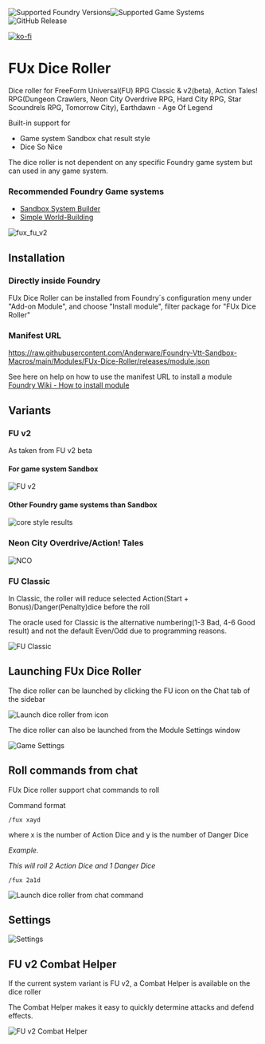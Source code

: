 ![Supported Foundry Versions](https://img.shields.io/endpoint?url=https://foundryshields.com/version?url=https://raw.githubusercontent.com/Anderware/FUx-Dice-Roller/main/module.json&style=for-the-badge)![Supported Game Systems](https://img.shields.io/endpoint?url=https%3A%2F%2Ffoundryshields.com%2Fsystem%3FnameType%3Dfull%26showVersion%3D1%26style%3Dfor-the-badge%26url%3Dhttps%3A%2F%2Fraw.githubusercontent.com%2FAnderware%2FFUx-Dice-Roller%2Fmain%2Fmodule.json)![GitHub Release](https://img.shields.io/github/v/release/Anderware/FUx-Dice-Roller?style=for-the-badge&label=Latest%20release&color=%23ff6400)

[![ko-fi](https://ko-fi.com/img/githubbutton_sm.svg)](https://ko-fi.com/ramses800) 
# FUx Dice Roller

Dice roller for FreeForm Universal(FU) RPG Classic & v2(beta), Action Tales! RPG(Dungeon Crawlers, Neon City Overdrive RPG, Hard City RPG, Star Scoundrels RPG, Tomorrow City), Earthdawn - Age Of Legend

Built-in support for 

- Game system Sandbox chat result style
- Dice So Nice

The dice roller is not dependent on any specific Foundry game system but can used in any game system.
### Recommended Foundry Game systems
- [Sandbox System Builder](https://foundryvtt.com/packages/sandbox)
- [Simple World-Building](https://foundryvtt.com/packages/worldbuilding)

![fux_fu_v2](resources/fux_fu_v2.gif)
## Installation
### Directly inside Foundry
FUx Dice Roller can be installed from Foundry´s configuration meny under "Add-on Module", and choose "Install module", filter package for "FUx Dice Roller"
### Manifest URL
https://raw.githubusercontent.com/Anderware/Foundry-Vtt-Sandbox-Macros/main/Modules/FUx-Dice-Roller/releases/module.json

See here on help on how to use the manifest URL to install a module  
[Foundry Wiki - How to install module](https://foundryvtt.wiki/en/basics/Modules) 

## Variants

### FU v2

As taken from FU v2 beta

#### For game system Sandbox

![FU v2](resources/FU_v2.png)

#### Other Foundry game systems than Sandbox

![core style results](resources/core_style_results.png)

### Neon City Overdrive/Action! Tales

![NCO](resources/NCO.png)

### FU Classic

In Classic, the roller will reduce selected Action(Start + Bonus)/Danger(Penalty)dice before the roll

The oracle used for Classic is the alternative numbering(1-3 Bad, 4-6 Good result) and not the default Even/Odd due to programming reasons.

![FU Classic](resources/FU_Classic.png)

## Launching FUx Dice Roller

The dice roller can be launched by clicking the FU icon on the Chat tab of the sidebar

![Launch dice roller from icon](resources/Launch_dice_roller_from_icon.png)

The dice roller can  also be launched from the Module Settings window

![Game Settings](resources/Game_Settings.png)

## Roll commands from chat

FUx Dice roller support chat commands to roll

Command format

```
/fux xayd
```

where x is the number of Action Dice and y is the number of Danger Dice

*Example.*

*This will roll 2 Action Dice and 1 Danger Dice*

```
/fux 2a1d
```

![Launch dice roller from chat command](resources/Launch_dice_roller_from_chat_command.png)

## Settings

![Settings](resources/Settings.png)

## FU v2 Combat Helper

If the current system variant is FU v2, a Combat Helper is available on the dice roller

The Combat Helper makes it easy to quickly determine attacks and defend effects.

![FU v2 Combat Helper](resources/FU_v2_Combat_Helper.png)